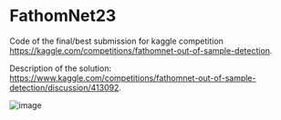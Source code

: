 # FathomNet23

Code of the final/best submission for kaggle competition https://kaggle.com/competitions/fathomnet-out-of-sample-detection.

Description of the solution: https://www.kaggle.com/competitions/fathomnet-out-of-sample-detection/discussion/413092.

![image](https://github.com/artem-istranin/FathomNet23/blob/master/FathomNet2023_supercategories.png)

